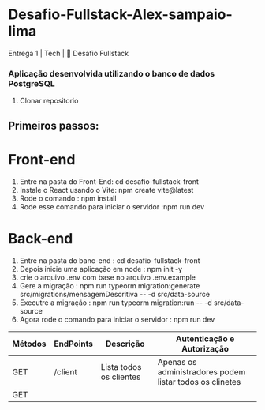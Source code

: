 # Desafio-Fullstack-Alex-sampaio-lima
Entrega 1 | Tech | 🏁 Desafio Fullstack
### Aplicação desenvolvida utilizando o banco de dados PostgreSQL

1. Clonar repositorio

## Primeiros passos:


# Front-end
1. Entre na pasta do Front-End: cd desafio-fullstack-front
2. Instale o React usando o Vite: npm create vite@latest 
3. Rode o comando : npm install
4. Rode esse comando para iniciar o servidor :npm run dev


# Back-end
1. Entre na pasta do banc-end : cd desafio-fullstack-front
2. Depois inicie uma aplicação em node : npm init -y
3. crie o arquivo .env com base no arquivo .env.example
4. Gere a migração : npm run typeorm migration:generate src/migrations/mensagemDescritiva -- -d src/data-source
5. Executre a migração : npm run typeorm migration:run -- -d src/data-source
6. Agora rode o comando para iniciar o servidor : npm run dev

Métodos | EndPoints | Descrição| Autenticação e Autorização|
--------|-----------|----------|---------------------------|
| GET | /client   | Lista todos os clientes | Apenas os administradores podem listar todos os clinetes |
| GET |  
 
